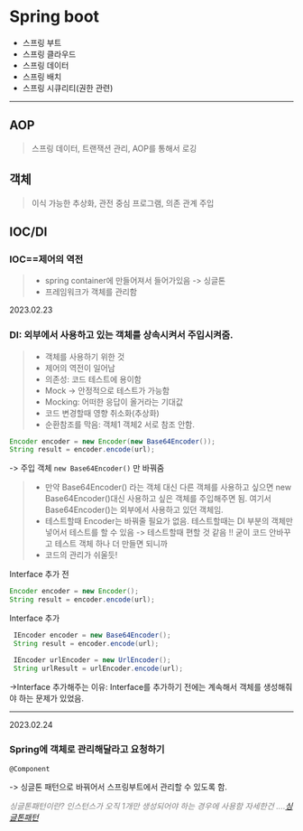 # Spring boot

- 스프링 부트
- 스프링 클라우드 
- 스프링 데이터
- 스프링 배치 
- 스프링 시큐리티(권한 관련)

-----------

## AOP
 >스프링 데이터, 트랜잭션 관리, AOP를 통해서 로깅

## 객체 
>이식 가능한 추상화, 관전 중심 프로그램, 의존 관계 주입 


## IOC/DI
### IOC==제어의 역전 
>- spring container에 만들어져서 들어가있음 -> 싱글톤 
>- 프레임워크가 객체를 관리함

2023.02.23
### DI: 외부에서 사용하고 있는 객체를 상속시켜서 주입시켜줌. 
>- 객체를 사용하기 위한 것 
>- 제어의 역전이 일어남 
>- 의존성: 코드 테스트에 용이함 
>- Mock -> 안정적으로 테스트가 가능함 
>- Mocking: 어떠한 응답이 올거라는 기대값 
>- 코드 변경할때 영향 취소화(추상화)
>- 순환참조를 막음: 객체1 객체2 서로 참조 안함. 

```JAVA
Encoder encoder = new Encoder(new Base64Encoder());
String result = encoder.encode(url);
```
-> 주입 객체 `new Base64Encoder()` 만 바꿔줌 
> - 만약 Base64Encoder() 라는 객체 대신 다른 객체를 사용하고 싶으면 new Base64Encoder()대신 사용하고 싶은 객체를 주입해주면 됨. 여기서 Base64Encoder()는 외부에서 사용하고 있던 객체임. 
> - 테스트할때 Encoder는 바꿔줄 필요가 없음. 테스트할때는 DI 부분의 객체만 넣어서 테스트를 할 수 있음 -> 테스트할때 편할 것 같음 !! 굳이 코드 안바꾸고 테스트 객체 하나 더 만들면 되니까 
> - 코드의 관리가 쉬울듯! 
>

Interface 추가 전 
```JAVA
Encoder encoder = new Encoder();
String result = encoder.encode(url);
```

Interface 추가 
```JAVA
 IEncoder encoder = new Base64Encoder();
 String result = encoder.encode(url);

 IEncoder urlEncoder = new UrlEncoder();
 String urlResult = urlEncoder.encode(url);

```
->Interface 추가해주는 이유: Interface를 추가하기 전에는 계속해서 객체를 생성해줘야 하는 문제가 있었음. 

------

2023.02.24
### Spring에 객체로 관리해달라고 요청하기 
 ``` 
 @Component 
 ```
-> 싱글톤 패턴으로 바꿔어서 스프링부트에서 관리할 수 있도록 함. 

*<span style="color:gray"> 싱글톤패턴이란? </span>*
*<span style="color:gray"> 인스턴스가 오직 1개만 생성되어야 하는 경우에 사용함 </span>*
*<span style="color:gray"> 자세한건 ....[싱글톤패턴](https://github.com/Sunjung-Dev/MS/blob/main/SpringBoot/SingleTone.md) </span>*
